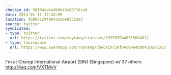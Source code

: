 ```yaml
---
checkin_id: 50f04cd4e4b0b43c88716ca8
date: 2013-01-11 17:33:09
location: 4b0bd124f964a520e03323e3
source: twitter
syndicated:
- type: twitter
  url: https://twitter.com/roytang/statuses/289787044031508481/
- type: foursquare
  url: https://www.swarmapp.com/roytang/checkin/50f04cd4e4b0b43c88716ca8
---
```


I'm at Changi International Airport (SIN) (Singapore) w/ 37 others http://4sq.com/VXTMvV